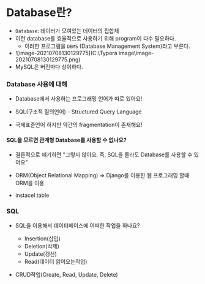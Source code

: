 # Database란?

- `Database`: 데이터가 모여있는 데이터의 집합체
- 이런 database를 효율적으로 사용하기 위해 program이 다수 필요하다.
  - 이러한 프로그램을 `DBMS` (Database Management System)라고 부른다.
- ![image-20210708130129775](C:\Typora image\image-20210708130129775.png)
- MySQL은 버전마다 상이하다.



### Database 사용에 대해

- Database에서 사용하는 프로그래밍 언어가 따로 있어요!

- SQL(구조적 질의언어) - Structured Query Language

- 국제표준언어 하지만 약간의 fragmentation이 존재해요!



#### SQL을 모르면 관계형 Database를 사용할 수 없나요?

- 결론적으로 얘기하면 "그렇지 않아요. 즉, SQL을 몰라도 Database를 사용할 수 있어요"

- ORM(Object Relational Mapping)  => Django를 이용한 웹 프로그래밍 할때 ORM을 이용

- instacel  table       



### SQL

- SQL을 이용해서 데이터베이스에 어떠한 작업을 하나요?
  - Insertion(삽입)
  - Deletion(삭제)
  - Update(갱신)
  - Read(데이터 읽어오는작업)



- CRUD작업(Create, Read, Update, Delete)
